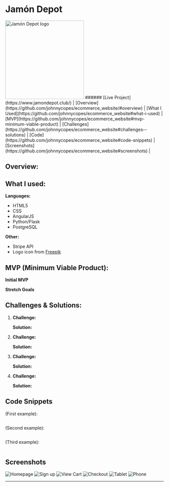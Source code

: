 # Jamón Depot
<img src="img/screenshots/jamon_depot.png" alt="Jamón Depot logo" width="250px"/>
######
[Live Project](https://www.jamondepot.club/)   |   [Overview](https://github.com/johnnycopes/ecommerce_website/#overview)   |   [What I Used](https://github.com/johnnycopes/ecommerce_website#what-i-used)   |   [MVP](https://github.com/johnnycopes/ecommerce_website#mvp-minimum-viable-product)   |   [Challenges](https://github.com/johnnycopes/ecommerce_website#challenges--solutions)   |   [Code](https://github.com/johnnycopes/ecommerce_website#code-snippets)   | [Screenshots](https://github.com/johnnycopes/ecommerce_website#screenshots)   |

## Overview:


## What I used:
**Languages:**
* HTML5
* CSS
* AngularJS
* Python/Flask
* PostgreSQL

**Other:**
* Stripe API
* Logo icon from [Freepik](http://www.flaticon.com/search?word=spanish%20food/)


## MVP (Minimum Viable Product):


**Initial MVP**


**Stretch Goals**

## Challenges & Solutions:

1.  **Challenge:**

    **Solution:**

2.  **Challenge:**

    **Solution:**

3.  **Challenge:**

    **Solution:**

4. **Challenge:**

    **Solution:**


## Code Snippets

(First example):
```
```

(Second example):
```
```

(Third example):
```
```

## Screenshots
![Homepage](img/screenshots/homepage.png)
![Sign up](img/screenshots/signup.png)
![View Cart](img/screenshots/viewcart.png)
![Checkout](img/screenshots/checkout.png)
![Tablet](img/screenshots/tablet.png)
![Phone](img/screenshots/mobile.png)

********
